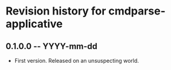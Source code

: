 # Revision history for cmdparse-applicative

## 0.1.0.0  -- YYYY-mm-dd

* First version. Released on an unsuspecting world.
